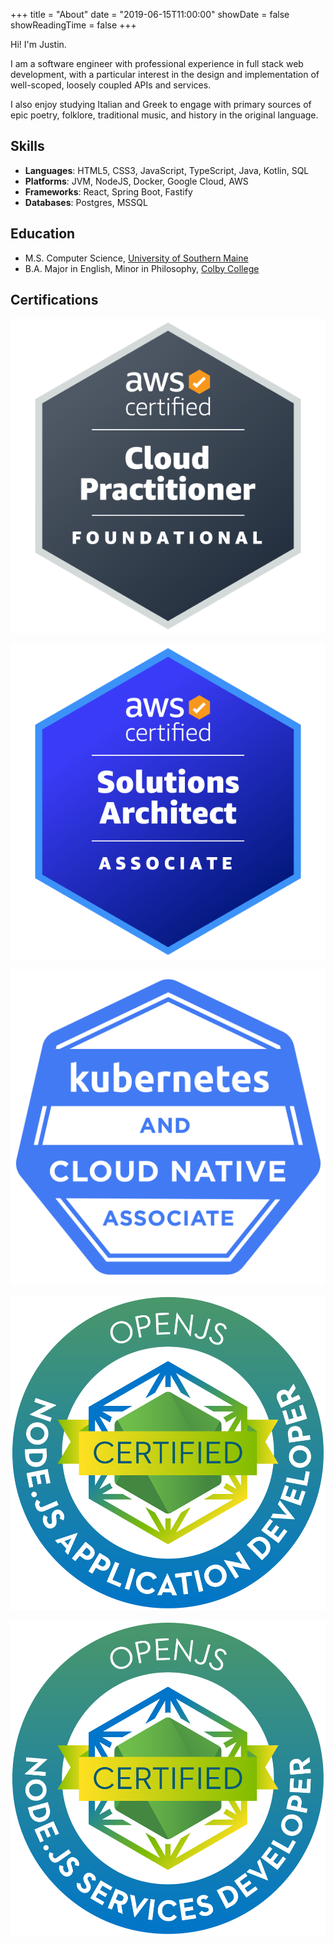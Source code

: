 +++
title = "About"
date = "2019-06-15T11:00:00"
showDate = false
showReadingTime = false
+++

<span class="text-4xl">Hi! I'm Justin.</span>

I am a software engineer with professional experience in full stack web development, with a particular interest in the design and implementation of well-scoped, loosely coupled APIs and services.

I also enjoy studying Italian and Greek to engage with primary sources of epic poetry, folklore, traditional music, and history in the original language.

## Skills

- **Languages**: HTML5, CSS3, JavaScript, TypeScript, Java, Kotlin, SQL
- **Platforms**: JVM, NodeJS, Docker, Google Cloud, AWS
- **Frameworks**: React, Spring Boot, Fastify
- **Databases**: Postgres, MSSQL

## Education

- M.S. Computer Science, [University of Southern Maine](https://usm.maine.edu/)
- B.A. Major in English, Minor in Philosophy, [Colby College](https://www.colby.edu/)


## Certifications

<div class="certifications">

[![AWS Certified Cloud Practicioner Certification](/img/aws-certified-cloud-practitioner.png)](https://www.credly.com/badges/33b5ac22-dff2-4286-9c75-72164b179c71/public_url)

[![AWS Certified Solutions Architect Associate Certification](/img/aws-certified-solutions-architect-associate.png)](https://www.credly.com/badges/182de53e-a6d2-4f13-851e-768f7ccd7da5/public_url)

[![Kubernetes and Cloud Native Associate Certification](/img/kcna-kubernetes-and-cloud-native-associate.png)](https://www.credly.com/badges/4b5cfeac-a459-43ed-9f23-126fa03cdf99/public_url)

[![OpenJS NodeJS Application Developer Certification](/img/jsnad-openjs-node-js-application-developer.png)](https://www.credly.com/badges/cec277c4-e085-46b1-bc1b-90779e37910f/public_url)

[![OpenJS NodeJS Services Developer Certification](/img/jsnsd-openjs-node-js-services-developer.png)](https://www.credly.com/badges/54f4003b-f18e-4397-92e2-0c7bcfd5e16b/public_url)

</div>

